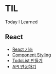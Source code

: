 # TIL

Today I Learned

## React

- [React 기초](https://github.com/HoseokNa/TIL/blob/master/React/React-basic.md)
- [Component Styling](https://github.com/HoseokNa/TIL/blob/master/React/Component-Styling.md)
- [TodoList 만들기](https://github.com/HoseokNa/TIL/blob/master/React/TodoList.md)
- [API 연동하기](https://github.com/HoseokNa/TIL/blob/master/React/api.md)
